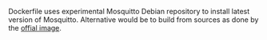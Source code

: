 Dockerfile uses experimental Mosquitto Debian repository to install latest version of Mosquitto. Alternative would be to build from sources as done by the [offial image](https://hub.docker.com/_/eclipse-mosquitto). 
